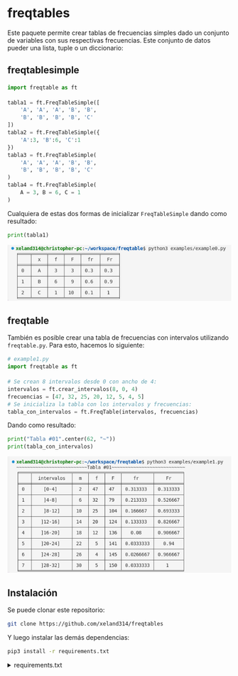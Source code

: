 # freqtables

Este paquete permite crear tablas de frecuencias simples dado un conjunto de variables con sus respectivas frecuencias. Este conjunto de datos pueder una lista, tuple o un diccionario:

## freqtablesimple

```python
import freqtable as ft

tabla1 = ft.FreqTableSimple([
    'A', 'A', 'A', 'B', 'B',
    'B', 'B', 'B', 'B', 'C'
])
tabla2 = ft.FreqTableSimple({
    'A':3, 'B':6, 'C':1
})
tabla3 = ft.FreqTableSimple(
    'A', 'A', 'A', 'B', 'B',
    'B', 'B', 'B', 'B', 'C'
)
tabla4 = ft.FreqTableSimple(
    A = 3, B = 6, C = 1
)
```

Cualquiera de estas dos formas de inicializar ```FreqTableSimple``` dando como resultado:

```python
print(tabla1)
```
<center>

![Tabla simple](examples/example0.png)
</center>

## freqtable

También es posible crear una tabla de frecuencias con intervalos utilizando ```freqtable.py```.
Para esto, hacemos lo siguiente:

```python
# example1.py
import freqtable as ft

# Se crean 8 intervalos desde 0 con ancho de 4:
intervalos = ft.crear_intervalos(8, 0, 4)
frecuencias = [47, 32, 25, 20, 12, 5, 4, 5]
# Se inicializa la tabla con los intervalos y frecuencias:
tabla_con_intervalos = ft.FreqTable(intervalos, frecuencias)
```

Dando como resultado:
```python
print("Tabla #01".center(62, "~"))
print(tabla_con_intervalos)
```

<center>

![Tabla de intervalos](examples/example1.png)
</center>

## Instalación

Se puede clonar este repositorio:

```bash
git clone https://github.com/xeland314/freqtables
```

Y luego instalar las demás dependencias:

```bash
pip3 install -r requirements.txt
```

<details>
<summary>requirements.txt</summary>

- tabulate>=0.8.10

</details>
